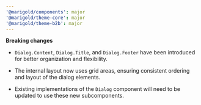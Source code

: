 ```yaml
---
'@marigold/components': major
'@marigold/theme-core': major
'@marigold/theme-b2b': major
---
```


**Breaking changes**

- `Dialog.Content`, `Dialog.Title`, and `Dialog.Footer` have been introduced for better organization and flexibility.

- The internal layout now uses grid areas, ensuring consistent ordering and layout of the dialog elements.

- Existing implementations of the `Dialog` component will need to be updated to use these new subcomponents.
